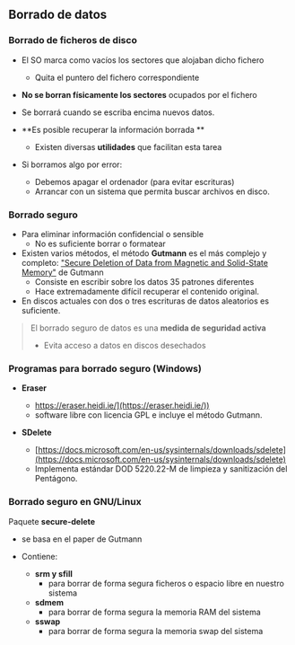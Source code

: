 
## Borrado de datos

### Borrado de ficheros de disco

* El SO marca como vacíos los sectores que alojaban dicho fichero 
	* Quita el puntero del fichero correspondiente
* **No se borran físicamente los sectores** ocupados por el fichero 

* Se borrará cuando se escriba encima nuevos datos.


* **Es posible recuperar la información borrada **
	* Existen diversas **utilidades** que facilitan esta tarea
* Si borramos algo por error:
	* Debemos apagar el ordenador (para evitar escrituras)
	* Arrancar con un sistema que permita buscar archivos en disco.  
	
### Borrado seguro

* Para eliminar información confidencial o sensible
	* No es suficiente borrar o formatear
* Existen varios métodos, el método **Gutmann** es el más complejo y completo:
["Secure Deletion of Data from Magnetic and Solid-State Memory"](https://www.cs.auckland.ac.nz/~pgut001/pubs/secure_del.html) de Gutmann
	* Consiste en escribir sobre los datos 35 patrones diferentes
	* Hace extremadamente difícil recuperar el contenido original.
* En discos actuales con dos o tres escrituras de datos aleatorios es suficiente.

>El borrado seguro de datos es una **medida de seguridad activa**
>
>* Evita acceso a datos en discos desechados 


### Programas para borrado seguro (Windows)

* **Eraser** 
	* https://eraser.heidi.ie/](https://eraser.heidi.ie/))
	* software libre con licencia GPL e incluye el método Gutmann. 

  
* **SDelete** 
	* [https://docs.microsoft.com/en-us/sysinternals/downloads/sdelete](https://docs.microsoft.com/en-us/sysinternals/downloads/sdelete)
	*  Implementa estándar DOD 5220.22-M de limpieza y sanitización del Pentágono.

### Borrado seguro en GNU/Linux

Paquete **secure-delete** 

* se basa en el paper  de Gutmann
	
* Contiene:
	* **srm y sfill**
		* para borrar de forma segura ficheros o espacio libre en nuestro sistema
	* **sdmem**
		*  para borrar de forma segura la memoria RAM del sistema
	* **sswap**
		* para borrar de forma segura la memoria swap del sistema

